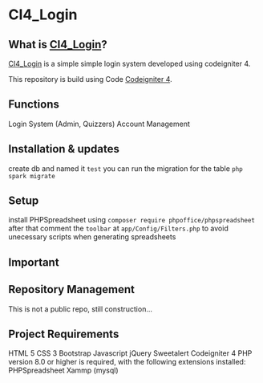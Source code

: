 # CI4_Login

## What is [CI4_Login](http://localhost/development/practice/CI4_Learning/CI4_Login/public/)?

[CI4_Login](http://localhost/development/practice/CI4_Learning/CI4_Login/public/) is a
simple simple login system developed using codeigniter 4.

This repository is build using Code
[Codeigniter 4](https://github.com/codeigniter4/CodeIgniter4).


## Functions

Login System (Admin, Quizzers)
Account Management


## Installation & updates

create db and named it `test`
you can run the migration for the table `php spark migrate`


## Setup

install PHPSpreadsheet using `composer require phpoffice/phpspreadsheet`
after that comment the `toolbar` at `app/Config/Filters.php` to avoid unecessary scripts when generating spreadsheets


## Important


## Repository Management

This is not a public repo, still construction...


## Project Requirements

HTML 5
CSS 3
Bootstrap
Javascript
jQuery
Sweetalert
Codeigniter 4
PHP version 8.0 or higher is required, with the following extensions installed:
PHPSpreadsheet
Xammp (mysql)
